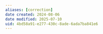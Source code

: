 ```yaml
---
aliases: [correction]
date created: 2024-08-06
date modified: 2025-07-10
uid: 4bd58a91-e277-430c-8ade-6ada7ba841e6
---
```

